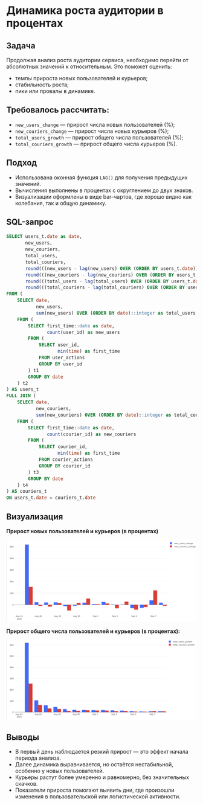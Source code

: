 # Динамика роста аудитории в процентах

## Задача

Продолжая анализ роста аудитории сервиса, необходимо перейти от абсолютных значений к относительным. Это поможет оценить:

- темпы прироста новых пользователей и курьеров;
- стабильность роста;
- пики или провалы в динамике.

## Требовалось рассчитать:

- `new_users_change` — прирост числа новых пользователей (%);
- `new_couriers_change` — прирост числа новых курьеров (%);
- `total_users_growth` — прирост общего числа пользователей (%);
- `total_couriers_growth` — прирост общего числа курьеров (%).

## Подход

- Использована оконная функция `LAG()` для получения предыдущих значений.
- Вычисления выполнены в процентах с округлением до двух знаков.
- Визуализации оформлены в виде bar-чартов, где хорошо видно как колебания, так и общую динамику.

## SQL-запрос

```sql
SELECT users_t.date as date,
       new_users,
       new_couriers,
       total_users,
       total_couriers,
       round(((new_users - lag(new_users) OVER (ORDER BY users_t.date))::numeric /lag(new_users) OVER (ORDER BY users_t.date)*100), 2) as new_users_change,
       round(((new_couriers - lag(new_couriers) OVER (ORDER BY users_t.date))::numeric /lag(new_couriers) OVER (ORDER BY users_t.date)*100), 2) as new_couriers_change,
       round(((total_users - lag(total_users) OVER (ORDER BY users_t.date))::numeric /lag(total_users) OVER (ORDER BY users_t.date)*100), 2) as total_users_growth,
       round(((total_couriers - lag(total_couriers) OVER (ORDER BY users_t.date))::numeric /lag(total_couriers) OVER (ORDER BY users_t.date)*100), 2) as total_couriers_growth
FROM (
    SELECT date,
           new_users,
           sum(new_users) OVER (ORDER BY date)::integer as total_users
    FROM (
        SELECT first_time::date as date,
               count(user_id) as new_users
        FROM (
            SELECT user_id,
                   min(time) as first_time
            FROM user_actions
            GROUP BY user_id
        ) t1
        GROUP BY date
    ) t2
) AS users_t
FULL JOIN (
    SELECT date,
           new_couriers,
           sum(new_couriers) OVER (ORDER BY date)::integer as total_couriers
    FROM (
        SELECT first_time::date as date,
               count(courier_id) as new_couriers
        FROM (
            SELECT courier_id,
                   min(time) as first_time
            FROM courier_actions
            GROUP BY courier_id
        ) t3
        GROUP BY date
    ) t4
) AS couriers_t
ON users_t.date = couriers_t.date
```

## Визуализация

**Прирост новых пользователей и курьеров (в процентах)**

![График прироста новых пользователей и курьеров](../img/task_2_viz.png)

**Прирост общего числа пользователей и курьеров (в процентах):**

![График прироста общего числа пользователей и курьеров](../img/task_2_viz_2.png)

## Выводы

- В первый день наблюдается резкий прирост — это эффект начала периода анализа.
- Далее динамика выравнивается, но остаётся нестабильной, особенно у новых пользователей.
- Курьеры растут более умеренно и равномерно, без значительных скачков.
- Показатели прироста помогают выявить дни, где произошли изменения в пользовательской или логистической активности.
